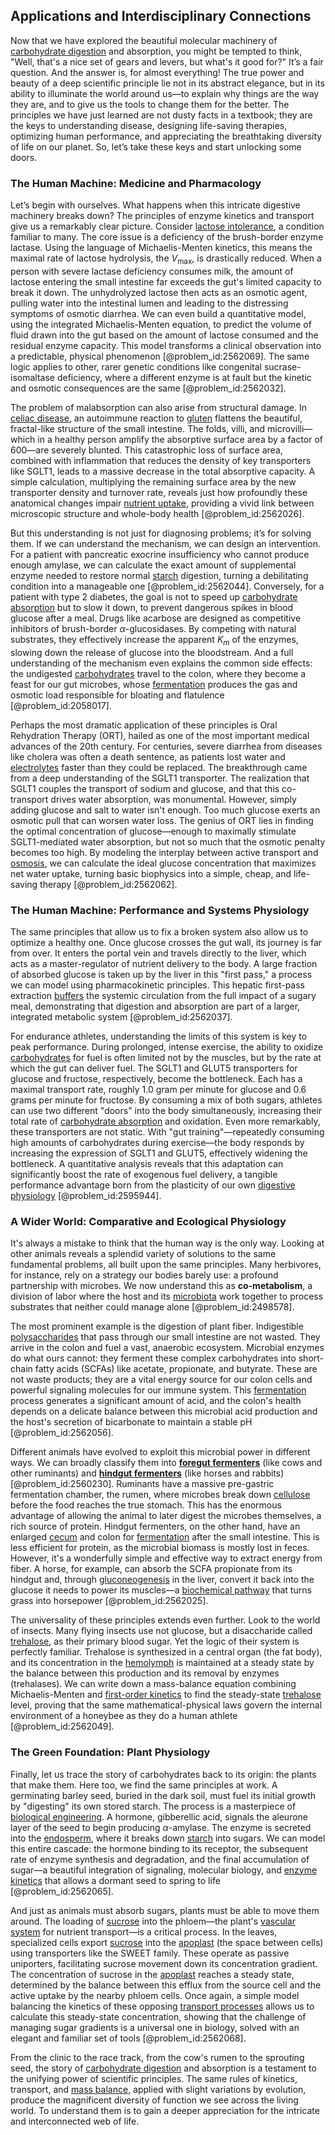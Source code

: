 ## Applications and Interdisciplinary Connections

Now that we have explored the beautiful molecular machinery of [carbohydrate digestion](@article_id:164052) and absorption, you might be tempted to think, "Well, that's a nice set of gears and levers, but what's it good for?" It’s a fair question. And the answer is, for almost everything! The true power and beauty of a deep scientific principle lie not in its abstract elegance, but in its ability to illuminate the world around us—to explain why things are the way they are, and to give us the tools to change them for the better. The principles we have just learned are not dusty facts in a textbook; they are the keys to understanding disease, designing life-saving therapies, optimizing human performance, and appreciating the breathtaking diversity of life on our planet. So, let’s take these keys and start unlocking some doors.

### The Human Machine: Medicine and Pharmacology

Let’s begin with ourselves. What happens when this intricate digestive machinery breaks down? The principles of enzyme kinetics and transport give us a remarkably clear picture. Consider [lactose intolerance](@article_id:163592), a condition familiar to many. The core issue is a deficiency of the brush-border enzyme lactase. Using the language of Michaelis-Menten kinetics, this means the maximal rate of lactose hydrolysis, the $V_{\max}$, is drastically reduced. When a person with severe lactase deficiency consumes milk, the amount of lactose entering the small intestine far exceeds the gut's limited capacity to break it down. The unhydrolyzed lactose then acts as an osmotic agent, pulling water into the intestinal lumen and leading to the distressing symptoms of osmotic diarrhea. We can even build a quantitative model, using the integrated Michaelis-Menten equation, to predict the volume of fluid drawn into the gut based on the amount of lactose consumed and the residual enzyme capacity. This model transforms a clinical observation into a predictable, physical phenomenon [@problem_id:2562069]. The same logic applies to other, rarer genetic conditions like congenital sucrase-isomaltase deficiency, where a different enzyme is at fault but the kinetic and osmotic consequences are the same [@problem_id:2562032].

The problem of malabsorption can also arise from structural damage. In [celiac disease](@article_id:150422), an autoimmune reaction to [gluten](@article_id:202035) flattens the beautiful, fractal-like structure of the small intestine. The folds, villi, and microvilli—which in a healthy person amplify the absorptive surface area by a factor of 600—are severely blunted. This catastrophic loss of surface area, combined with inflammation that reduces the density of key transporters like SGLT1, leads to a massive decrease in the total absorptive capacity. A simple calculation, multiplying the remaining surface area by the new transporter density and turnover rate, reveals just how profoundly these anatomical changes impair [nutrient uptake](@article_id:190524), providing a vivid link between microscopic structure and whole-body health [@problem_id:2562026].

But this understanding is not just for diagnosing problems; it’s for solving them. If we can understand the mechanism, we can design an intervention. For a patient with pancreatic exocrine insufficiency who cannot produce enough amylase, we can calculate the exact amount of supplemental enzyme needed to restore normal [starch](@article_id:153113) digestion, turning a debilitating condition into a manageable one [@problem_id:2562044]. Conversely, for a patient with type 2 diabetes, the goal is not to speed up [carbohydrate absorption](@article_id:149736) but to slow it down, to prevent dangerous spikes in blood glucose after a meal. Drugs like acarbose are designed as competitive inhibitors of brush-border $\alpha$-glucosidases. By competing with natural substrates, they effectively increase the apparent $K_m$ of the enzymes, slowing down the release of glucose into the bloodstream. And a full understanding of the mechanism even explains the common side effects: the undigested [carbohydrates](@article_id:145923) travel to the colon, where they become a feast for our gut microbes, whose [fermentation](@article_id:143574) produces the gas and osmotic load responsible for bloating and flatulence [@problem_id:2058017].

Perhaps the most dramatic application of these principles is Oral Rehydration Therapy (ORT), hailed as one of the most important medical advances of the 20th century. For centuries, severe diarrhea from diseases like cholera was often a death sentence, as patients lost water and [electrolytes](@article_id:136708) faster than they could be replaced. The breakthrough came from a deep understanding of the SGLT1 transporter. The realization that SGLT1 couples the transport of sodium and glucose, and that this co-transport drives water absorption, was monumental. However, simply adding glucose and salt to water isn't enough. Too much glucose exerts an osmotic pull that can worsen water loss. The genius of ORT lies in finding the optimal concentration of glucose—enough to maximally stimulate SGLT1-mediated water absorption, but not so much that the osmotic penalty becomes too high. By modeling the interplay between active transport and [osmosis](@article_id:141712), we can calculate the ideal glucose concentration that maximizes net water uptake, turning basic biophysics into a simple, cheap, and life-saving therapy [@problem_id:2562062].

### The Human Machine: Performance and Systems Physiology

The same principles that allow us to fix a broken system also allow us to optimize a healthy one. Once glucose crosses the gut wall, its journey is far from over. It enters the portal vein and travels directly to the liver, which acts as a master-regulator of nutrient delivery to the body. A large fraction of absorbed glucose is taken up by the liver in this "first pass," a process we can model using pharmacokinetic principles. This hepatic first-pass extraction [buffers](@article_id:136749) the systemic circulation from the full impact of a sugary meal, demonstrating that digestion and absorption are part of a larger, integrated metabolic system [@problem_id:2562037].

For endurance athletes, understanding the limits of this system is key to peak performance. During prolonged, intense exercise, the ability to oxidize [carbohydrates](@article_id:145923) for fuel is often limited not by the muscles, but by the rate at which the gut can deliver fuel. The SGLT1 and GLUT5 transporters for glucose and fructose, respectively, become the bottleneck. Each has a maximal transport rate, roughly $1.0$ gram per minute for glucose and $0.6$ grams per minute for fructose. By consuming a mix of both sugars, athletes can use two different "doors" into the body simultaneously, increasing their total rate of [carbohydrate absorption](@article_id:149736) and oxidation. Even more remarkably, these transporters are not static. With "gut training"—repeatedly consuming high amounts of carbohydrates during exercise—the body responds by increasing the expression of SGLT1 and GLUT5, effectively widening the bottleneck. A quantitative analysis reveals that this adaptation can significantly boost the rate of exogenous fuel delivery, a tangible performance advantage born from the plasticity of our own [digestive physiology](@article_id:149692) [@problem_id:2595944].

### A Wider World: Comparative and Ecological Physiology

It's always a mistake to think that the human way is the only way. Looking at other animals reveals a splendid variety of solutions to the same fundamental problems, all built upon the same principles. Many herbivores, for instance, rely on a strategy our bodies barely use: a profound partnership with microbes. We now understand this as **co-metabolism**, a division of labor where the host and its [microbiota](@article_id:169791) work together to process substrates that neither could manage alone [@problem_id:2498578].

The most prominent example is the digestion of plant fiber. Indigestible [polysaccharides](@article_id:144711) that pass through our small intestine are not wasted. They arrive in the colon and fuel a vast, anaerobic ecosystem. Microbial enzymes do what ours cannot: they ferment these complex carbohydrates into short-chain fatty acids (SCFAs) like acetate, propionate, and butyrate. These are not waste products; they are a vital energy source for our colon cells and powerful signaling molecules for our immune system. This [fermentation](@article_id:143574) process generates a significant amount of acid, and the colon's health depends on a delicate balance between this microbial acid production and the host's secretion of bicarbonate to maintain a stable pH [@problem_id:2562056].

Different animals have evolved to exploit this microbial power in different ways. We can broadly classify them into **[foregut fermenters](@article_id:168578)** (like cows and other ruminants) and **[hindgut fermenters](@article_id:166884)** (like horses and rabbits) [@problem_id:2560230]. Ruminants have a massive pre-gastric fermentation chamber, the rumen, where microbes break down [cellulose](@article_id:144419) before the food reaches the true stomach. This has the enormous advantage of allowing the animal to later digest the microbes themselves, a rich source of protein. Hindgut fermenters, on the other hand, have an enlarged [cecum](@article_id:172346) and colon for [fermentation](@article_id:143574) after the small intestine. This is less efficient for protein, as the microbial biomass is mostly lost in feces. However, it's a wonderfully simple and effective way to extract energy from fiber. A horse, for example, can absorb the SCFA propionate from its hindgut and, through [gluconeogenesis](@article_id:155122) in the liver, convert it back into the glucose it needs to power its muscles—a [biochemical pathway](@article_id:184353) that turns grass into horsepower [@problem_id:2562025].

The universality of these principles extends even further. Look to the world of insects. Many flying insects use not glucose, but a disaccharide called [trehalose](@article_id:148212), as their primary blood sugar. Yet the logic of their system is perfectly familiar. Trehalose is synthesized in a central organ (the fat body), and its concentration in the [hemolymph](@article_id:139402) is maintained at a steady state by the balance between this production and its removal by enzymes (trehalases). We can write down a mass-balance equation combining Michaelis-Menten and [first-order kinetics](@article_id:183207) to find the steady-state [trehalose](@article_id:148212) level, proving that the same mathematical-physical laws govern the internal environment of a honeybee as they do a human athlete [@problem_id:2562049].

### The Green Foundation: Plant Physiology

Finally, let us trace the story of carbohydrates back to its origin: the plants that make them. Here too, we find the same principles at work. A germinating barley seed, buried in the dark soil, must fuel its initial growth by "digesting" its own stored starch. The process is a masterpiece of [biological engineering](@article_id:270396). A hormone, gibberellic acid, signals the aleurone layer of the seed to begin producing $\alpha$-amylase. The enzyme is secreted into the [endosperm](@article_id:138833), where it breaks down [starch](@article_id:153113) into sugars. We can model this entire cascade: the hormone binding to its receptor, the subsequent rate of enzyme synthesis and degradation, and the final accumulation of sugar—a beautiful integration of signaling, molecular biology, and [enzyme kinetics](@article_id:145275) that allows a dormant seed to spring to life [@problem_id:2562065].

And just as animals must absorb sugars, plants must be able to move them around. The loading of [sucrose](@article_id:162519) into the phloem—the plant's [vascular system](@article_id:138917) for nutrient transport—is a critical process. In the leaves, specialized cells export [sucrose](@article_id:162519) into the [apoplast](@article_id:260276) (the space between cells) using transporters like the SWEET family. These operate as passive uniporters, facilitating sucrose movement down its concentration gradient. The concentration of sucrose in the [apoplast](@article_id:260276) reaches a steady state, determined by the balance between this efflux from the source cell and the active uptake by the nearby phloem cells. Once again, a simple model balancing the kinetics of these opposing [transport processes](@article_id:177498) allows us to calculate this steady-state concentration, showing that the challenge of managing sugar gradients is a universal one in biology, solved with an elegant and familiar set of tools [@problem_id:2562068].

From the clinic to the race track, from the cow's rumen to the sprouting seed, the story of [carbohydrate digestion](@article_id:164052) and absorption is a testament to the unifying power of scientific principles. The same rules of kinetics, transport, and [mass balance](@article_id:181227), applied with slight variations by evolution, produce the magnificent diversity of function we see across the living world. To understand them is to gain a deeper appreciation for the intricate and interconnected web of life.